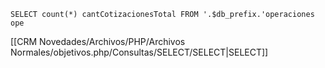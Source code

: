 `SELECT count(*) cantCotizacionesTotal FROM '.$db_prefix.'operaciones ope`

[[CRM Novedades/Archivos/PHP/Archivos Normales/objetivos.php/Consultas/SELECT/SELECT|SELECT]]